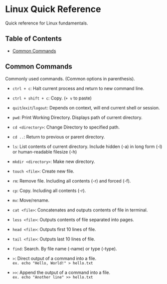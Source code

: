 # **Linux Quick Reference**

Quick reference for Linux fundamentals.

## Table of Contents
- [Common Commands](#common-commands)

## Common Commands

Commonly used commands. (Common options in parenthesis). 

- `ctrl + c`: Halt current process and return to new command line.
- `ctrl + shift + c`: Copy. (`+ v` to paste)
- `quit`/`exit`/`logout`: Depends on context, will end current shell or session. 


- `pwd`: Print Working Directory. Displays path of current directory.  
- `cd <directory>`: Change Directory to specified path.  
- `cd ..`: Return to previous or parent directory.  
- `ls`: List contents of current directory. Include hidden (-a) in long form (-l) or human-readable filesize (-h)
  
- `mkdir <directory>`: Make new directory.  
- `touch <file>`: Create new file.
- `rm`: Remove file. Including all contents (-r) and forced (-f).
- `cp`: Copy. Including all contents (-r).
- `mv`: Move/rename.  
- `cat <file>`: Concatenates and outputs contents of file in terminal.  
- `less <file>`: Outputs contents of file separated into pages.  
- `head <file>`: Outputs first 10 lines of file.
- `tail <file>`: Outputs last 10 lines of file.
- `find`: Search. By file name (-name) or type (-type).

- `>`: Direct output of a command into a file.  
  ```ex. echo "Hello, World!" > hello.txt```
- `>>`: Append the output of a command into a file.  
  ```ex. echo "Another line" >> hello.txt```
